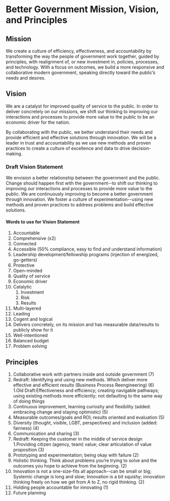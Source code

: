 # Better Government Mission, Vision, and Principles

## Mission 
We create a culture of efficiency, effectiveness, and accountability by transforming the way the people of government work together, guided by principles, with realignment of, or new investment in, policies, processes, and technology. With a focus on outcomes, we build a more responsive and collaborative modern government, speaking directly toward the public’s needs and desires.

## Vision
We are a catalyst for improved quality of service to the public. In order to deliver concretely on our missions, we shift our thinking to improving our interactions and processes to provide more value to the public to be an economic driver for the nation. 

By collaborating with the public, we better understand their needs and provide efficient and effective solutions through innovation. We will be a leader in trust and accountability as we use new methods and proven practices to create a culture of excellence and data to drive decision-making. 

### Draft Vision Statement
We envision a better relationship between the government and the public. Change should happen first with the government--to shift our thinking to improving our interactions and processes to provide more value to the public. We are continuously improving to become a better government through innovation. We foster a culture of experimentation--using new methods and proven practices to address problems and build effective solutions. 

#### Words to use for Vision Statement
1. Accountable 
2. Comprehensive (x2) 
3. Connected 
4. Accessible (50% compliance, easy to find and understand information) 
5. Leadership development/fellowship programs (injection of energized, go-getters) 
6. Protective 
7. Open-minded 
8. Quality of service  
9. Economic driver 
10. Catalytic 
    1. Investment 
    2. Risk  
    3. Results 
11. Multi-layered  
12. Leading 
13. Cogent and logical  
14. Delivers concretely, on its mission and has measurable data/results to publicly show for it 
15. Well-intentioned 
16. Balanced budget 
17. Problem solving

## Principles

1. Collaborative work with partners inside and outside government (7)
2. Redraft: Identifying and using new methods. Which deliver more effective and efficient results (Business Process Reengineering) (6)
    1.Old Draft:Effectiveness and efficiency; creating navigable pathways; using existing methods more efficiently; not defaulting to the same way of doing things
3. Continuous improvement, learning curiosity and flexibility (added: embracing change and staying optimistic) (5)
4. Measurable outcomes/goals and ROI; results oriented and evaluation (5)
5. Diversity (thought, visible, LGBT, perspectives) and inclusion (added: fairness) (4)
6. Communication and sharing (3) 
7. Redraft: Keeping the customer in the middle of service design
    1.Providing citizen (agency, team) value; clear articulation of value proposition (3) 
8. Prototyping and experimentation; being okay with failure (2) 
9. Holistic thinking. Think about problems you’re trying to solve and the outcomes you hope to achieve from the beginning. (2)
10. Innovation is not a one-size-fits all approach--can be small or big; Systemic change is long and slow; Innovation is a bit squishy; innovation thinking freely on how we get from A to Z, no rigid thinking. (2)
11. Holding people accountable for innovating (1)
12. Future planning

